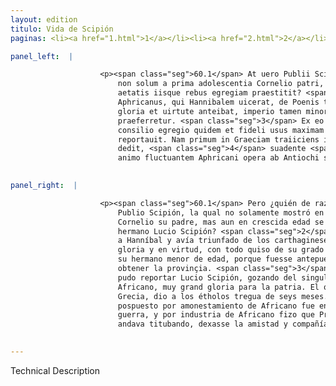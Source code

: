 ```yaml
---
layout: edition
titulo: Vida de Scipión
paginas: <li><a href="1.html">1</a></li><li><a href="2.html">2</a></li><li><a href="3.html">3</a></li><li><a href="4.html">4</a></li><li><a href="5.html">5</a></li><li><a href="6.html">6</a></li><li><a href="7.html">7</a></li><li><a href="8.html">8</a></li><li><a href="9.html">9</a></li><li><a href="10.html">10</a></li><li><a href="11.html">11</a></li><li><a href="12.html">12</a></li><li><a href="13.html">13</a></li><li><a href="14.html">14</a></li><li><a href="15.html">15</a></li><li><a href="16.html">16</a></li><li><a href="17.html">17</a></li><li><a href="18.html">18</a></li><li><a href="19.html">19</a></li><li><a href="20.html">20</a></li><li><a href="21.html">21</a></li><li><a href="22.html">22</a></li><li><a href="23.html">23</a></li><li><a href="24.html">24</a></li><li><a href="25.html">25</a></li><li><a href="26.html">26</a></li><li><a href="27.html">27</a></li><li><a href="28.html">28</a></li><li><a href="29.html">29</a></li><li><a href="30.html">30</a></li><li><a href="31.html">31</a></li><li><a href="32.html">32</a></li><li><a href="33.html">33</a></li><li><a href="34.html">34</a></li><li><a href="35.html">35</a></li><li><a href="36.html">36</a></li><li><a href="37.html">37</a></li><li><a href="38.html">38</a></li><li><a href="39.html">39</a></li><li><a href="40.html">40</a></li><li><a href="41.html">41</a></li><li><a href="42.html">42</a></li><li><a href="43.html">43</a></li><li><a href="44.html">44</a></li><li><a href="45.html">45</a></li><li><a href="46.html">46</a></li><li><a href="47.html">47</a></li><li><a href="48.html">48</a></li><li><a href="49.html">49</a></li><li><a href="50.html">50</a></li><li><a href="51.html">51</a></li><li><a href="52.html">52</a></li><li><a href="53.html">53</a></li><li><a href="54.html">54</a></li><li><a href="55.html">55</a></li><li><a href="56.html">56</a></li><li><a href="57.html">57</a></li><li><a href="58.html">58</a></li><li><a href="59.html">59</a></li><li><a href="60.html">60</a></li><li><a href="61.html">61</a></li><li><a href="62.html">62</a></li><li><a href="63.html">63</a></li><li><a href="64.html">64</a></li><li><a href="65.html">65</a></li><li><a href="66.html">66</a></li><li><a href="67.html">67</a></li><li><a href="68.html">68</a></li><li><a href="69.html">69</a></li><li><a href="70.html">70</a></li><li><a href="71.html">71</a></li><li><a href="72.html">72</a></li><li><a href="73.html">73</a></li><li><a href="74.html">74</a></li>

panel_left:  |

                    <p><span class="seg">60.1</span> At uero Publii Scipionis pietatem quis non iure miretur, quam
                        non solum a prima adolescentia Cornelio patri, sed etiam Lucii fratri id
                        aetatis iisque rebus egregiam praestitit? <span class="seg">2</span> Et quamquam erat
                        Aphricanus, qui Hannibalem uicerat, de Poenis triumpharat, omnes belli
                        gloria et uirtute anteibat, imperio tamen minoris natu se sponte <span class="tooltip">summissit<span class="tooltiptext">submisit <span class="siglas">F M P R S W r s</span> sumpsit <span class="siglas">U</span> </span></span>, ut is in honore obtinendae prouinciae gratioso collegae
                        praeferretur. <span class="seg">3</span> Ex eo autem bello Lucio Scipio consul Aphricani
                        consilio egregio quidem et fideli usus maximam gloriam in patriam
                        reportauit. Nam primum in Graeciam traiiciens indutias sex mensium Aetholis
                        dedit, <span class="seg">4</span> suadente <span class="tooltip">Aphricano posthabitis<span class="tooltiptext">Affricano ut posthabitis <span class="siglas">F N P S U W</span> </span></span> omnibus Asiam caput belli peteret, Prusiam deinde Bithiniae regem
                        animo fluctuantem Aphricani opera ab Antiochi societate <span class="tooltip">auertit<span class="tooltiptext">aduertit <span class="siglas">U</span> </span></span>.</p>
                

panel_right:  |

                    <p><span class="seg">60.1</span> Pero ¿quién de razón no terná en maravilla la piedad de
                        Publio Scipión, la qual no solamente mostró en su primera adolescencia a
                        Cornelio su padre, mas aun en crescida edad se ovo tan piadosamente con su
                        hermano Lucio Scipión? <span class="seg">2</span> Y aunque el Africano era el que venciera
                        a Hanníbal y avía triunfado de los carthagineses, y era delantero a todos en
                        gloria y en virtud, con todo quiso de su grado someterse a la capitanía de
                        su hermano menor de edad, porque fuesse antepuesto en honra graçiosa de
                        obtener la provinçia. <span class="seg">3</span> Ca <a href="../public/images/1491/190r.jpg" target="new"><img class="facs" src="{site.url}/Vitae/public/images/facs_icon.jpg"/></a>[190r,a] de aquella guerra
                        pudo reportar Lucio Scipión, gozando del singular y leal consejo del
                        Africano, muy grand gloria para la patria. El qual, primero passando en
                        Grecia, dio a los étholos tregua de seys meses. <span class="seg">4</span> Y todo lo ál
                        pospuesto por amonestamiento de Africano fue en Asia contra la cabeça de la
                        guerra, y por industria de Africano fizo que Prusia, rey de Bithynia, que
                        andava titubando, dexasse la amistad y compañía de Anthíoco.</p>
                

---
```


Technical Description 